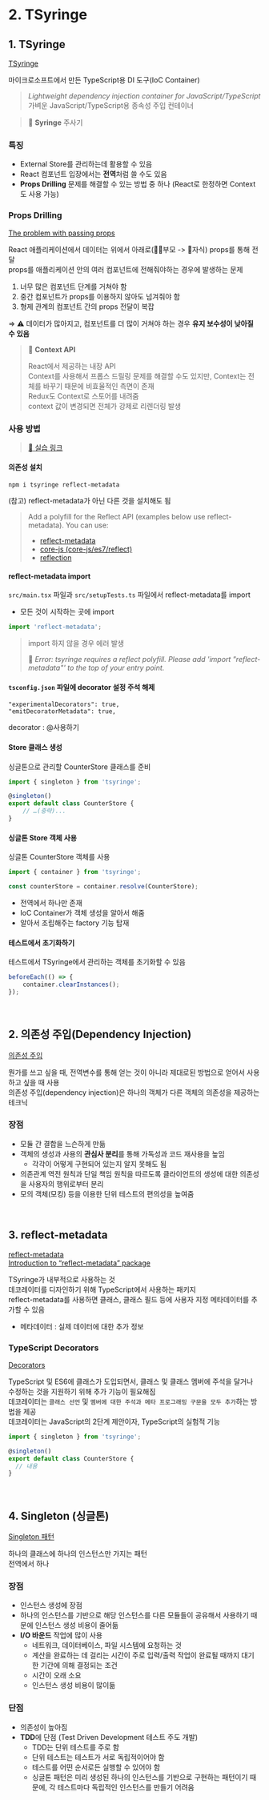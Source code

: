# 2. TSyringe

## 1. TSyringe

[TSyringe](https://github.com/microsoft/tsyringe)  

마이크로소프트에서 만든 TypeScript용 DI 도구(IoC Container)

> <em>Lightweight dependency injection container for JavaScript/TypeScript</em>  
가벼운 JavaScript/TypeScript용 종속성 주입 컨테이너

> 💉 **Syringe** 
> 주사기 

### 특징

* External Store를 관리하는데 활용할 수 있음
* React 컴포넌트 입장에서는 **전역**처럼 쓸 수도 있음
* **Props Drilling** 문제를 해결할 수 있는 방법 중 하나 (React로 한정하면 Context도 사용 가능)

### Props Drilling

[The problem with passing props](https://react.dev/learn/passing-data-deeply-with-context#the-problem-with-passing-props)

React 애플리케이션에서 데이터는 위에서 아래로(👨‍👩‍부모 -> 👧자식) props를 통해 전달  
props를 애플리케이션 안의 여러 컴포넌트에 전해줘야하는 경우에 발생하는 문제 

1. 너무 많은 컴포넌트 단계를 거쳐야 함 
2. 중간 컴포넌트가 props를 이용하지 않아도 넘겨줘야 함 
3. 형제 관계의 컴포넌트 간의 props 전달이 복잡

⇒ ⚠️ 데이터가 많아지고, 컴포넌트를 더 많이 거쳐야 하는 경우 **유지 보수성이 낮아질 수 있음**

> 🚧 **Context API**
> 
> React에서 제공하는 내장 API  
> Context를 사용해서 프롭스 드릴링 문제를 해결할 수도 있지만, 
> Context는 전체를 바꾸기 때문에 비효율적인 측면이 존재   
> Redux도 Context로 스토어를 내려줌  
> context 값이 변경되면 전체가 강제로 리렌더링 발생 

### 사용 방법 

> [🔗 실습 링크](https://github.com/ShinjungOh/2023-learn-react/commit/fbab3a930b92ddbf760b39a7c7bc1127d9ee4b90)

#### 의존성 설치

```
npm i tsyringe reflect-metadata
```

(참고) reflect-metadata가 아닌 다른 것을 설치해도 됨

> Add a polyfill for the Reflect API (examples below use reflect-metadata). You can use:
> 
> * [reflect-metadata](https://www.npmjs.com/package/reflect-metadata) 
> * [core-js (core-js/es7/reflect)](https://www.npmjs.com/package/core-js) 
> * [reflection](https://www.npmjs.com/package/@abraham/reflection)

#### reflect-metadata import

`src/main.tsx` 파일과 `src/setupTests.ts` 파일에서 reflect-metadata를 import
* 모든 것이 시작하는 곳에 import 

```ts
import 'reflect-metadata';
```

> import 하지 않을 경우 에러 발생  
> 
> 🚨 <em>Error: tsyringe requires a reflect polyfill. Please add 'import "reflect-metadata"' to the top of your entry point.</em>

#### `tsconfig.json` 파일에 decorator 설정 주석 해제

```
"experimentalDecorators": true,    
"emitDecoratorMetadata": true,  
```

decorator : @사용하기

#### Store 클래스 생성 

싱글톤으로 관리할 CounterStore 클래스를 준비

```ts
import { singleton } from 'tsyringe';

@singleton()
export default class CounterStore {
    // …(중략)...
}
```

#### 싱글톤 Store 객체 사용

싱글톤 CounterStore 객체를 사용

```ts
import { container } from 'tsyringe';

const counterStore = container.resolve(CounterStore);
```

* 전역에서 하나만 존재
* IoC Container가 객체 생성을 알아서 해줌
* 알아서 조립해주는 factory 기능 탑재  

#### 테스트에서 초기화하기

테스트에서 TSyringe에서 관리하는 객체를 초기화할 수 있음  

```ts
beforeEach(() => {
    container.clearInstances();
});
```

<br>

## 2. 의존성 주입(Dependency Injection)

[의존성 주입](https://ko.wikipedia.org/wiki/%EC%9D%98%EC%A1%B4%EC%84%B1_%EC%A3%BC%EC%9E%85)

뭔가를 쓰고 싶을 때, 전역변수를 통해 얻는 것이 아니라 제대로된 방법으로 얻어서 사용하고 싶을 때 사용  
의존성 주입(dependency injection)은 하나의 객체가 다른 객체의 의존성을 제공하는 테크닉  

### 장점

* 모듈 간 결합을 느슨하게 만듦
* 객체의 생성과 사용의 **관심사 분리**를 통해 가독성과 코드 재사용을 높임 
  * 각각이 어떻게 구현되어 있는지 알지 못해도 됨 
* 의존관계 역전 원칙과 단일 책임 원칙을 따르도록 클라이언트의 생성에 대한 의존성을 사용자의 행위로부터 분리
* 모의 객체(모킹) 등을 이용한 단위 테스트의 편의성을 높여줌

<br>

## 3. reflect-metadata

[reflect-metadata](https://github.com/rbuckton/reflect-metadata)  
[Introduction to “reflect-metadata” package](https://medium.com/jspoint/introduction-to-reflect-metadata-package-and-its-ecmascript-proposal-8798405d7d88)

TSyringe가 내부적으로 사용하는 것   
데코레이터를 디자인하기 위해 TypeScript에서 사용하는 패키지  
reflect-metadata를 사용하면 클래스, 클래스 필드 등에 사용자 지정 메타데이터를 추가할 수 있음

* 메타데이터 : 실제 데이터에 대한 추가 정보

### TypeScript Decorators

[Decorators](https://www.typescriptlang.org/docs/handbook/decorators.html)

TypeScript 및 ES6에 클래스가 도입되면서, 클래스 및 클래스 멤버에 주석을 달거나 수정하는 것을 지원하기 위해 추가 기능이 필요해짐   
데코레이터는 `클래스 선언` 및 `멤버에 대한 주석과 메타 프로그래밍 구문을 모두 추가`하는 방법을 제공   
데코레이터는 JavaScript의 2단계 제안이자, TypeScript의 실험적 기능

```ts
import { singleton } from 'tsyringe';

@singleton()
export default class CounterStore {
  // 내용
}
```

<br>

## 4. Singleton (싱글톤)

[Singleton 패턴](https://ko.wikipedia.org/wiki/%EC%8B%B1%EA%B8%80%ED%84%B4_%ED%8C%A8%ED%84%B4)

하나의 클래스에 하나의 인스턴스만 가지는 패턴  
전역에서 하나

### 장점

* 인스턴스 생성에 장점
* 하나의 인스턴스를 기반으로 해당 인스턴스를 다른 모듈들이 공유해서 사용하기 때문에 인스턴스 생성 비용이 줄어듦
* **I/O 바운드** 작업에 많이 사용
    * 네트워크, 데이터베이스, 파일 시스템에 요청하는 것
    * 계산을 완료하는 데 걸리는 시간이 주로 입력/출력 작업이 완료될 때까지 대기한 기간에 의해 결정되는 조건
    * 시간이 오래 소요
    * 인스턴스 생성 비용이 많이듦

### 단점

* 의존성이 높아짐
* **TDD**에 단점 (Test Driven Development 테스트 주도 개발)
    * TDD는 단위 테스트를 주로 함
    * 단위 테스트는 테스트가 서로 독립적이어야 함
    * 테스트를 어떤 순서로든 실행할 수 있어야 함
    * 싱글톤 패턴은 미리 생성된 하나의 인스턴스를 기반으로 구현하는 패턴이기 때문에, 각 테스트마다 독립적인 인스턴스를 만들기 어려움
